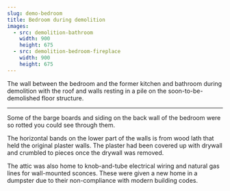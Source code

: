 ```yaml
---
slug: demo-bedroom
title: Bedroom during demolition
images:
  - src: demolition-bathroom
    width: 900
    height: 675
  - src: demolition-bedroom-fireplace
    width: 900
    height: 675
---
```

The wall between the bedroom and the former kitchen and bathroom during demolition with the roof and walls resting in a pile on the soon-to-be-demolished floor structure.

<hr>

Some of the barge boards and siding on the back wall of the bedroom were so rotted you could see through them.

The horizontal bands on the lower part of the walls is from wood lath that held the original plaster walls. The plaster had been covered up with drywall and crumbled to pieces once the drywall was removed.

The attic was also home to knob-and-tube electrical wiring and natural gas lines for wall-mounted sconces. These were given a new home in a dumpster due to their non-compliance with modern building codes.
